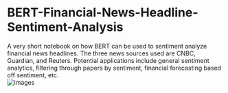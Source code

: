 # BERT-Financial-News-Headline-Sentiment-Analysis
A very short notebook on how BERT can be used to sentiment analyze financial news headlines. The three news sources used are CNBC, Guardian, and Reuters. Potential applications include general sentiment analytics, filtering through papers by sentiment, financial forecasting based off sentiment, etc. \
![images](https://github.com/CashBowman/BERT-Financial-News-Headline-Sentiment-Analysis/assets/126301093/6eefb09c-92a0-4d1c-9832-a0d51af7fd2a)
